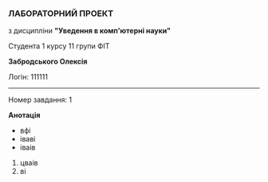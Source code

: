 ### ЛАБОРАТОРНИЙ ПРОЕКТ

з дисципліни **"Уведення в комп'ютерні науки"**

Студента 1 курсу 11 групи ФІТ

**Забродського Олексія**

Логін: 111111

---

Номер завдання: 1

**Анотація**



- вфі
- іваві
- іваів

1. цваів
2. ві



